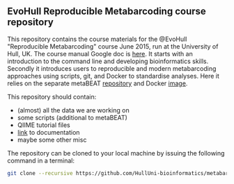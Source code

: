 ## EvoHull Reproducible Metabarcoding course repository
This repository contains the course materials for the @EvoHull "Reproducible Metabarcoding" course June 2015, run at the University of Hull, UK. The course manual Google doc is [here](https://docs.google.com/document/d/1h9d0JrTsDLzsOV5klMkD47807dWTmcXN3uxoYp0ei64/edit). It starts with an introduction to the command line and developing bioinformatics skills. Secondly it introduces users to reproducible and modern metabarcoding approaches using scripts, git, and Docker to standardise analyses. Here it relies on the separate metaBEAT [repository](https://github.com/HullUni-bioinformatics/metaBEAT) and Docker [image](https://registry.hub.docker.com/u/chrishah/metabeat2/).

This repository should contain: 
- (almost) all the data we are working on
- some scripts (additional to metaBEAT)
- QIIME tutorial files
- [link](https://docs.google.com/document/d/1h9d0JrTsDLzsOV5klMkD47807dWTmcXN3uxoYp0ei64/edit) to documentation
- maybe some other misc

The repository can be cloned to your local machine by issuing the following command in a terminal:
```bash
git clone --recursive https://github.com/HullUni-bioinformatics/metabarcode-course.git
```
